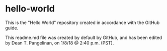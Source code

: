 # hello-world
This is the "Hello World" repository created in accordance with the GitHub guide.

This readme.md file was created by default by GitHub, and has been edited by Dean T. Pangelinan, on 1/8/18 @ 2:40 p.m. (PST).

